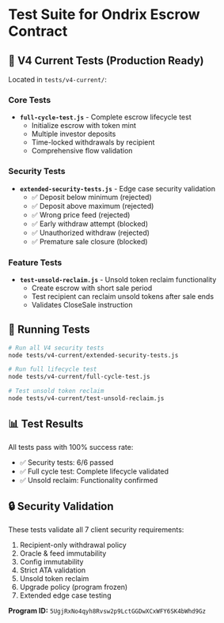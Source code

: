 # Test Suite for Ondrix Escrow Contract

## 🧪 V4 Current Tests (Production Ready)

Located in `tests/v4-current/`:

### Core Tests
- **`full-cycle-test.js`** - Complete escrow lifecycle test
  - Initialize escrow with token mint
  - Multiple investor deposits
  - Time-locked withdrawals by recipient
  - Comprehensive flow validation

### Security Tests  
- **`extended-security-tests.js`** - Edge case security validation
  - ✅ Deposit below minimum (rejected)
  - ✅ Deposit above maximum (rejected) 
  - ✅ Wrong price feed (rejected)
  - ✅ Early withdraw attempt (blocked)
  - ✅ Unauthorized withdraw (rejected)
  - ✅ Premature sale closure (blocked)

### Feature Tests
- **`test-unsold-reclaim.js`** - Unsold token reclaim functionality
  - Create escrow with short sale period
  - Test recipient can reclaim unsold tokens after sale ends
  - Validates CloseSale instruction

## 🚀 Running Tests

```bash
# Run all V4 security tests
node tests/v4-current/extended-security-tests.js

# Run full lifecycle test  
node tests/v4-current/full-cycle-test.js

# Test unsold token reclaim
node tests/v4-current/test-unsold-reclaim.js
```

## 📊 Test Results

All tests pass with 100% success rate:
- ✅ Security tests: 6/6 passed
- ✅ Full cycle test: Complete lifecycle validated
- ✅ Unsold reclaim: Functionality confirmed

## 🔒 Security Validation

These tests validate all 7 client security requirements:
1. Recipient-only withdrawal policy
2. Oracle & feed immutability  
3. Config immutability
4. Strict ATA validation
5. Unsold token reclaim
6. Upgrade policy (program frozen)
7. Extended edge case testing

**Program ID:** `5UgjRxNo4qyh8Rvsw2p9LctGGDwXCxWFY6SK4bWhd9Gz`
